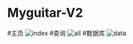 # Myguitar-V2
#主页
![index](http://7xo04k.com1.z0.glb.clouddn.com/myguitar2-1.png)
#查询
![all](http://7xo04k.com1.z0.glb.clouddn.com/myguitar2-2.png)
#数据库
![data](http://7xo04k.com1.z0.glb.clouddn.com/myguitar2-3.png)
